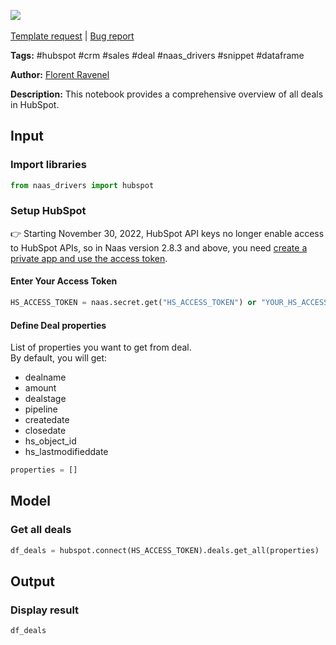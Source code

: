 <a href="https://app.naas.ai/user-redirect/naas/downloader?url=https://raw.githubusercontent.com/jupyter-naas/awesome-notebooks/master/HubSpot/HubSpot_Get_all_deals.ipynb" target="_parent"><img src="https://naasai-public.s3.eu-west-3.amazonaws.com/open_in_naas.svg"/></a><br><br><a href="https://github.com/jupyter-naas/awesome-notebooks/issues/new?assignees=&labels=&template=template-request.md&title=Tool+-+Action+of+the+notebook+">Template request</a> | <a href="https://github.com/jupyter-naas/awesome-notebooks/issues/new?assignees=&labels=bug&template=bug_report.md&title=HubSpot+-+Get+all+deals:+Error+short+description">Bug report</a>

**Tags:** #hubspot #crm #sales #deal #naas_drivers #snippet #dataframe

**Author:** [Florent Ravenel](https://www.linkedin.com/in/florent-ravenel/)

**Description:** This notebook provides a comprehensive overview of all deals in HubSpot.

## Input

### Import libraries


```python
from naas_drivers import hubspot
```

### Setup HubSpot
👉 Starting November 30, 2022, HubSpot API keys no longer enable access to HubSpot APIs, so in Naas version 2.8.3 and above, you need [create a private app and use the access token](https://developers.hubspot.com/docs/api/private-apps).

#### Enter Your Access Token


```python
HS_ACCESS_TOKEN = naas.secret.get("HS_ACCESS_TOKEN") or "YOUR_HS_ACCESS_TOKEN"
```

#### Define Deal properties
List of properties you want to get from deal.<br>
By default, you will get: 
- dealname
- amount
- dealstage
- pipeline
- createdate
- closedate
- hs_object_id
- hs_lastmodifieddate


```python
properties = []
```

## Model

### Get all deals


```python
df_deals = hubspot.connect(HS_ACCESS_TOKEN).deals.get_all(properties)
```

## Output

### Display result


```python
df_deals
```
